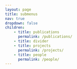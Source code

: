 ```yaml
---
layout: page
title: submenus
nav: true
dropdown: false
children:
    - title: publications
      permalink: /publications/
    - title: divider
    - title: projects
      permalink: /projects/
    - title: people
      permalink: /people/
---
```

